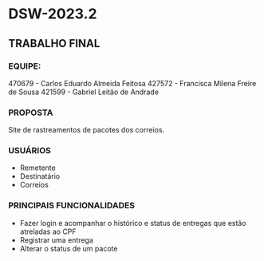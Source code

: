 # DSW-2023.2

## TRABALHO FINAL
### EQUIPE:
470679 - Carlos Eduardo Almeida Feitosa
427572 - Francisca Milena Freire de Sousa
421599 - Gabriel Leitão de Andrade

### PROPOSTA
Site de rastreamentos de pacotes dos correios.

### USUÁRIOS
- Remetente
- Destinatário
- Correios

### PRINCIPAIS FUNCIONALIDADES
- Fazer login e acompanhar o histórico e status de entregas que estão atreladas ao CPF
- Registrar uma entrega
- Alterar o status de um pacote


